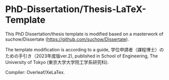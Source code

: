 # PhD-Dissertation/Thesis-LaTeX-Template

This PhD Dissertation/thesis template is modified based on a masterwork of suchow/Dissertate (https://github.com/suchow/Dissertate).

The template modification is according to a guide, 
学位申請者（課程博士）のための手引き（2023年度版ver.2),
published in School of Engineering, The University of Tokyo (東京大学大学院工学系研究科).

Compiler: Overleaf/XeLaTex.


